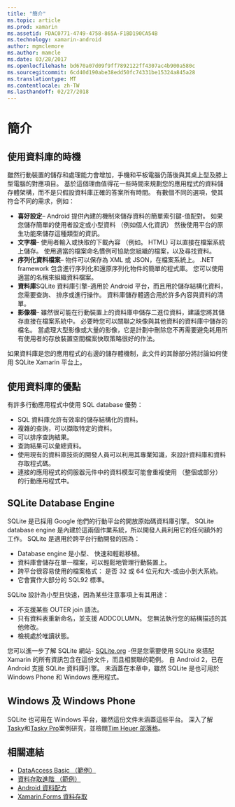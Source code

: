 ```yaml
---
title: "簡介"
ms.topic: article
ms.prod: xamarin
ms.assetid: FDAC0771-4749-4758-865A-F1BD190CA54B
ms.technology: xamarin-android
author: mgmclemore
ms.author: mamcle
ms.date: 03/28/2017
ms.openlocfilehash: bd670a07d09f9ff7892122ff4307ac4b900a580c
ms.sourcegitcommit: 6cd40d190abe38edd50fc74331be15324a845a28
ms.translationtype: MT
ms.contentlocale: zh-TW
ms.lasthandoff: 02/27/2018
---
```

# <a name="introduction"></a>簡介

## <a name="when-to-use-a-database"></a>使用資料庫的時機

雖然行動裝置的儲存和處理能力會增加，手機和平板電腦仍落後與其桌上型及膝上型電腦的對應項目。 基於這個理由值得花一些時間來規劃您的應用程式的資料儲存體架構，而不是只假設資料庫正確的答案所有時間。 有數個不同的選項，使其符合不同的需求，例如：

-  **喜好設定**– Android 提供內建的機制來儲存資料的簡單索引鍵-值配對。 如果您儲存簡單的使用者設定或小型資料 （例如個人化資訊） 然後使用平台的原生功能來儲存這種類型的資訊。
-  **文字檔**– 使用者輸入或快取的下載內容 （例如。 HTML) 可以直接在檔案系統上儲存。 使用適當的檔案命名慣例可協助您組織的檔案，以及尋找資料。
-  **序列化資料檔案**– 物件可以保存為 XML 或 JSON，在檔案系統上。 .NET framework 包含進行序列化和還原序列化物件的簡單的程式庫。 您可以使用適當的名稱來組織資料檔案。
-  **資料庫**SQLite 資料庫引擎-適用於 Android 平台，而且用於儲存結構化資料，您需要查詢、 排序或進行操作。 資料庫儲存體適合用於許多內容與資料的清單。
-  **影像檔**– 雖然很可能在行動裝置上的資料庫中儲存二進位資料，建議您將其儲存直接在檔案系統中。 必要時您可以關聯之映像與其他資料的資料庫中儲存的檔名。 當處理大型影像或大量的影像，它是計劃中刪除您不再需要避免耗用所有使用者的存放裝置空間檔案快取策略很好的作法。

如果資料庫是您的應用程式的右邊的儲存體機制，此文件的其餘部分將討論如何使用 SQLite Xamarin 平台上。

## <a name="advantages-of-using-a-database"></a>使用資料庫的優點

有許多行動應用程式中使用 SQL database 優勢：

-  SQL 資料庫允許有效率的儲存結構化的資料。
-  複雜的查詢，可以擷取特定的資料。
-  可以排序查詢結果。
-  查詢結果可以彙總資料。
-  使用現有的資料庫技術的開發人員可以利用其專業知識，來設計資料庫和資料存取程式碼。
-  連接的應用程式的伺服器元件中的資料模型可能會重複使用 （整個或部分） 的行動應用程式中。


## <a name="sqlite-database-engine"></a>SQLite Database Engine

SQLite 是已採用 Google 他們的行動平台的開放原始碼資料庫引擎。 SQLite database engine 是內建於這兩個作業系統，所以開發人員利用它的任何額外的工作。 SQLite 是適用於跨平台行動開發的因為：

-  Database engine 是小型、 快速和輕鬆移植。
-  資料庫會儲存在單一檔案，可以輕鬆地管理行動裝置上。
-  跨平台很容易使用的檔案格式： 是否 32 或 64 位元和大-或由小到大系統。
-  它會實作大部分的 SQL92 標準。


SQLite 設計為小型且快速，因為某些注意事項上有其用途：

-  不支援某些 OUTER join 語法。
-  只有資料表重新命名，並支援 ADDCOLUMN。 您無法執行您的結構描述的其他修改。
-  檢視處於唯讀狀態。


您可以進一步了解 SQLite 網站- [SQLite.org](http://SQLite.org) -但是您需要使用 SQLite 來搭配 Xamarin 的所有資訊包含在這份文件，而且相關聯的範例。 自 Android 2，已在 Android 支援 SQLite 資料庫引擎。
未涵蓋在本章中，雖然 SQLite 是也可用於 Windows Phone 和 Windows 應用程式。

## <a name="windows-and-windows-phone"></a>Windows 及 Windows Phone

SQLite 也可用在 Windows 平台，雖然這份文件未涵蓋這些平台。
深入了解[Tasky](~/cross-platform/app-fundamentals/building-cross-platform-applications/case-study-tasky.md)和[Tasky Pro](~/cross-platform/app-fundamentals/building-cross-platform-applications/case-study-tasky.md)案例研究，並檢閱[Tim Heuer 部落格](http://timheuer.com/blog/archive/2012/06/28/seeding-your-metro-style-app-with-sqlite-database.aspx)。


## <a name="related-links"></a>相關連結

- [DataAccess Basic （範例）](https://github.com/xamarin/mobile-samples/tree/master/DataAccess/Basic)
- [資料存取進階 （範例）](https://github.com/xamarin/mobile-samples/tree/master/DataAccess/Advanced)
- [Android 資料配方](https://developer.xamarin.com/recipes/android/data/)
- [Xamarin.Forms 資料存取](~/xamarin-forms/app-fundamentals/databases.md)
